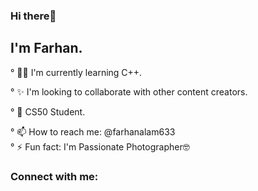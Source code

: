 ### Hi there👋

## I'm Farhan.


° 👨‍🏫 I'm currently learning C++.

° ✨ I'm looking to collaborate with other content creators.

° 🎒 CS50 Student.    

° 📫 How to reach me: @farhanalam633               
° ⚡ Fun fact: I'm Passionate Photographer🤓
  
  
### Connect with me:


